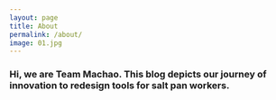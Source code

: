 ```yaml
---
layout: page
title: About
permalink: /about/
image: 01.jpg
---
```


### Hi, we are **Team Machao**. This blog depicts our journey of innovation to redesign tools for salt pan workers.
